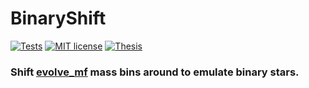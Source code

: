 # BinaryShift

[![Tests](https://github.com/pjs902/honors-thesis/actions/workflows/python-app.yml/badge.svg)](https://github.com/pjs902/honors-thesis/actions/workflows/python-app.yml)
[![MIT license](https://img.shields.io/badge/License-MIT-blue.svg)](https://github.com/pjs902/honors-thesis/blob/main/LICENSE)
[![Thesis](https://img.shields.io/badge/Thesis-pdf-blue)](https://github.com/pjs902/honors-thesis/blob/main/thesis/thesis.pdf)



### Shift [evolve_mf](https://github.com/pjs902/ssptools) mass bins around to emulate binary stars.
